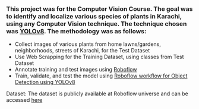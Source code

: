 ### This project was for the Computer Vision Course. The goal was to identify and localize various species of plants in Karachi, using any Computer Vision technique. The technique chosen was [YOLOv8](https://docs.ultralytics.com/). The methodology was as follows:
- Collect images of various plants from home lawns/gardens, neighborhoods, streets of Karachi, for the Test Dataset
- Use Web Scrapping for the Training Dataset, using classes from Test Dataset
- Annotate training and test images using [Roboflow](https://roboflow.com/)
- Train, validate, and test the model using [Roboflow workflow for Object Detection using YOLOv8](https://colab.research.google.com/github/roboflow-ai/notebooks/blob/main/notebooks/train-yolov8-object-detection-on-custom-dataset.ipynb?ref=blog.roboflow.com)

Dataset: The dataset is publicly available at Roboflow universe and can be accessed [here](https://universe.roboflow.com/computer-vision-course-project/karachi-plant-identification-dataset/dataset/1)

